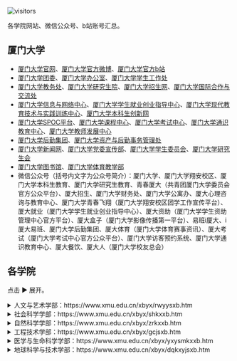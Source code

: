 ![visitors](https://visitor-badge.glitch.me/badge?page_id=rogerchenfz/XMU-Helper/tree/main/%E5%90%84%E5%AD%A6%E9%99%A2%E7%BD%91%E7%AB%99%E6%B1%87%E6%80%BB)

各学院网站、微信公众号、b站账号汇总。

## 厦门大学
- [厦门大学官网](https://www.xmu.edu.cn/)、[厦门大学官方微博](https://weibo.com/xmunews)、[厦门大学官方b站](https://space.bilibili.com/410510661/)
- [厦门大学团委](https://tw.xmu.edu.cn/)、[厦门大学办公室](https://office.xmu.edu.cn/)、[厦门大学学生工作处](https://xsc.xmu.edu.cn/)
- [厦门大学教务处](https://jwc.xmu.edu.cn/)、[厦门大学研究生院](https://gs.xmu.edu.cn/)、[厦门大学招生网](https://zsb.xmu.edu.cn/)、[厦门大学国际合作与交流处](https://ice.xmu.edu.cn/)
- [厦门大学信息与网络中心](https://net.xmu.edu.cn/)、[厦门大学学生就业创业指导中心](https://jyzd.xmu.edu.cn/)、[厦门大学现代教育技术与实践训练中心](https://metc.xmu.edu.cn/)、[厦门大学本科生创新网](http://cxw.xmu.edu.cn/)
- [厦门大学SPOC平台](http://l.xmu.edu.cn/)、[厦门大学课程中心](http://course.xmu.edu.cn/meol/homepage/common/)、[厦门大学考试中心](https://kszx.xmu.edu.cn/)、[厦门大学通识教育中心](https://liberal.xmu.edu.cn/)、[厦门大学教师发展中心](https://ctld.xmu.edu.cn/)
- [厦门大学后勤集团](https://hqjt.xmu.edu.cn/)、[厦门大学资产与后勤事务管理处](https://zchqc.xmu.edu.cn/)
- [厦门大学新闻网](https://news.xmu.edu.cn/)、[厦门大学党委宣传部](https://xcb.xmu.edu.cn/)、[厦门大学学生委员会](https://xsh.xmu.edu.cn/)、[厦门大学研究生会](https://yjsh.xmu.edu.cn/)
- [厦门大学图书馆](https://library.xmu.edu.cn/)、[厦门大学体育教学部](https://tyjxb.xmu.edu.cn/)
- 微信公众号（括号内文字为公众号简介）：厦门大学、厦门大学翔安校区、厦门大学本科生教育、厦门大学研究生教育、青春厦大（共青团厦门大学委员会官方公众平台）、厦大招生、厦门大学财务处、厦门大学公寓办、厦大心理咨询与教育中心、厦门大学青春飞翔（厦门大学翔安校区团学工作宣传平台）、厦大就业（厦门大学学生就业创业指导中心）、厦大资助（厦门大学学生资助管理中心官方平台）、厦大盒子（厦门大学影像传播第一平台）、易班i厦大、i厦大易班、厦门大学后勤集团、厦大体育（厦门大学体育赛事资讯）、厦大考试（厦门大学考试中心官方公众平台）、厦门大学访客预约系统、厦门大学通识教育中心、厦大餐饮、厦大人（厦门大学校友总会）

## 各学院

点击 ▶ 展开。

<details>
        <summary>人文与艺术学部：https://www.xmu.edu.cn/xbyx/rwyysxb.htm</summary>
        <details>
                <summary>人文学院</summary>
                <div>官网：https://rwxy.xmu.edu.cn/ 微信公众号：厦大人文</div>
        </details>
        <details>
                <summary>新闻传播学院</summary>
                <div>官网：http://comm.xmu.edu.cn/ 微信公众号：厦大新传家园</div>
        </details>
        <details>
                <summary>外文学院</summary>
                <div>官网：https://cflc.xmu.edu.cn/ 微信公众号：厦大外文CFLC</div>
        </details>
        <details>
                <summary>艺术学院</summary>
                <div>官网：https://art.xmu.edu.cn/ 微信公众号：厦门大学艺术学院</div>
        </details>
        <details>
                <summary>海外教育学院</summary>
                <div>官网：http://oec.xmu.edu.cn/ 微信公众号：厦门大学海外教育学院</div>
        </details>
        <details>
                <summary>国际学院</summary>
                <div>官网：https://liuxue.xmu.edu.cn/ 微信公众号：厦门大学国际学院</div>
        </details>
        <details>
                <summary>创意与创新学院</summary>
                <div>官网：https://ici.xmu.edu.cn/ 微信公众号：厦门大学创意与创新学院</div>
        </details>    
</details>

<details>
        <summary>社会科学学部：https://www.xmu.edu.cn/xbyx/shkxxb.htm</summary>
        <details>
                <summary>经济学院</summary>
                <div>官网：https://economic.xmu.edu.cn/ 团委：https://jytw.xmu.edu.cn/ </div>
                <div>王亚南经济研究院：https://wise.xmu.edu.cn/ 邹至庄经济研究中心：https://chowcenter.xmu.edu.cn/</div>
                <div>微信公众号：厦门大学经济学院、厦门大学王亚南经济研究院WISE、厦门大学邹至庄经济研究中心</div>
                <div>b站：WISESOE</div>
        </details>
        <details>
                <summary>管理学院</summary>
                <div>官网：https://sm.xmu.edu.cn/ 财务管理与会计研究院：http://ifas.xmu.edu.cn/ 微信公众号：厦门大学管理学院</div>
        </details>
        <details>
                <summary>法学院</summary>
                <div>官网：https://law.xmu.edu.cn/ 微信公众号：厦门大学法学院</div>
        </details>
        <details>
                <summary>知识产权研究院</summary>
                <div>官网：http://www.iprixmu.com/ </div>
        </details>
        <details>
                <summary>公共事务学院</summary>
                <div>官网：https://spa.xmu.edu.cn/ 微信公众号：厦大公事</div>
        </details>
        <details>
                <summary>公共政策研究院</summary>
                <div>官网：http://spp.xmu.edu.cn/ </div>       
        </details>
        <details>
                <summary>马克思主义学院</summary>
                <div>官网：https://marx.xmu.edu.cn/ 微信公众号：厦大马院</div>
        </details>
        <details>
                <summary>国际关系学院</summary>
                <div>官网：https://guoguan.xmu.edu.cn/ 微信公众号：厦大国关南洋</div>
        </details>
        <details>
                <summary>台湾研究院</summary>
                <div>官网：https://gifts.xmu.edu.cn/ </div>       
        </details>
        <details>
                <summary>南洋研究院</summary>
                <div>官网：https://guoguan.xmu.edu.cn/ </div>       
        </details>
        <details>
                <summary>教育研究院</summary>
                <div>官网：https://ihe.xmu.edu.cn/ </div>       
        </details>
        <details>
                <summary>体育教育部</summary>
                <div>官网：https://tyjxb.xmu.edu.cn/ </div>
        </details>
        <details>
                <summary>继续教育学院</summary>
                <div>官网：https://nec.xmu.edu.cn/ 微信公众号：厦门大学继续教育学院</div>
        </details>
        <details>
                <summary>社会与人类研究院</summary>
                <div>官网：https://ssa.xmu.edu.cn/ </div>       
        </details>
        <details>
                <summary>南海研究院</summary>
                <div>官网：https://scsi.xmu.edu.cn/ </div>       
        </details>
        <details>
                <summary>一带一路研究院</summary>
                <div>官网：https://brri.xmu.edu.cn/ </div>       
        </details>
</details>

<details>
        <summary>自然科学学部：https://www.xmu.edu.cn/xbyx/zrkxxb.htm</summary>
        <details>
                <summary>数学科学学院</summary>
                <div>官网：http://math.xmu.edu.cn/ </div>
        </details>
        <details>
                <summary>物理科学与技术学院</summary>
                <div>官网：http://comm.xmu.edu.cn/ 微信公众号：厦门大学物理科学与技术学院</div>
        </details>
        <details>
                <summary>化学化工学院</summary>
                <div>官网：https://cflc.xmu.edu.cn/ 微信公众号：厦门大学化院梦飞扬</div>
        </details>
</details>

<details>
        <summary>工程技术学部：https://www.xmu.edu.cn/xbyx/gcjsxb.htm</summary>
        <details>
                <summary>信息学院</summary>
                <div>官网：https://informatics.xmu.edu.cn/ </div>
        </details>
        <details>
                <summary>材料学院</summary>
                <div>官网：https://cm.xmu.edu.cn/ 微信公众号：XMU天生我材</div>
        </details>
        <details>
                <summary>建筑与土木工程学院</summary>
                <div>官网：https://archt.xmu.edu.cn/ 微信公众号：厦大石语</div>
        </details>
        <details>
                <summary>能源学院</summary>
                <div>官网：https://energy.xmu.edu.cn/ </div>
        </details>
        <details>
                <summary>航空航天学院</summary>
                <div>官网：http://aerospace.xmu.edu.cn/ 微信公众号：厦门大学航空航天学院</div>
        </details>
        <details>
                <summary>电子科学与技术学院</summary>
                <div>官网：https://ese.xmu.edu.cn/ </div>
        </details>
        <details>
                <summary>产业技术研究院</summary>
                <div>官网：http://itri.xmu.edu.cn/ </div>
        </details>
</details>

<details>
        <summary>医学与生命科学学部：https://www.xmu.edu.cn/xbyx/yxysmkxxb.htm</summary>
        <details>
                <summary>生命科学学院</summary>
                <div>官网：https://life.xmu.edu.cn/ 微信公众号：厦大生科人</div>
        </details>
        <details>
                <summary>公共卫生学院</summary>
                <div>官网：https://sph.xmu.edu.cn/ </div>
        </details>
        <details>
                <summary>药学院</summary>
                <div>官网：https://pharm.xmu.edu.cn/ </div>
        </details>
        <details>
                <summary>医学院</summary>
                <div>官网：https://med.xmu.edu.cn/ 微信公众号：厦门大学医学院</div>
        </details>
</details>

<details>
        <summary>地球科学与技术学部：https://www.xmu.edu.cn/xbyx/dqkxyjsxb.htm</summary>
        <details>
                <summary>海洋与地球学院</summary>
                <div>官网：http://coe.xmu.edu.cn/ </div>
        </details>
        <details>
                <summary>环境与生态学院</summary>
                <div>官网：https://cee.xmu.edu.cn/ 微信公众号：厦门大学环境与生态学院</div>
        </details>
        <details>
                <summary>海洋与海岸带发展研究院</summary>
                <div>官网：http://comi.xmu.edu.cn/ </div>
        </details>
</details>
